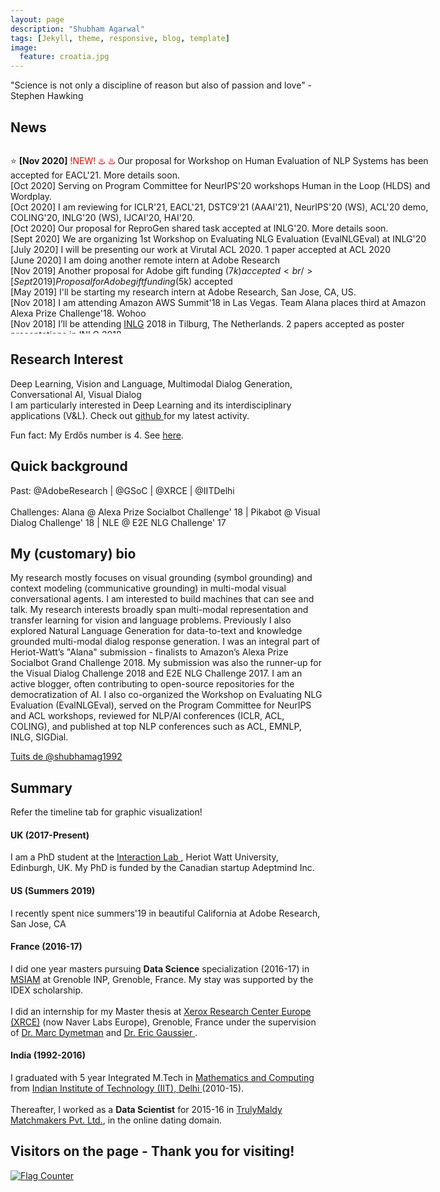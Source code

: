 ```yaml
---
layout: page
description: "Shubham Agarwal"
tags: [Jekyll, theme, responsive, blog, template]
image:
  feature: croatia.jpg
---
```


"Science is not only a discipline of reason but also of passion and love" - Stephen Hawking


<h2> News </h2>

<script>
	(function($){
		$(window).on("load",function(){
		    $("body").mCustomScrollbar({
		        theme:"inset-dark",
		        mouseWheel:{enable:true}
		    });
		});
	})(jQuery);
</script>
 
 <div class="mCustomScrollbar" data-mcs-theme="inset-dark" style="height:300px;width:700px;font:25px/30px;font-face: Inherit; overflow:auto;">

⭐️ <span style="font-weight: bold;">[Nov 2020]</span>  <span style="color:red;"> !NEW! ♨️ ♨️</span> Our proposal for Workshop on Human Evaluation of NLP Systems has been accepted for EACL'21. More details soon. 
<br />
[Oct 2020] Serving on Program Committee for NeurIPS'20 workshops Human in the Loop (HLDS) and Wordplay. 
<br />
[Oct 2020] I am reviewing for ICLR'21, EACL'21, DSTC9'21 (AAAI'21), NeurIPS'20 (WS), ACL'20 demo, COLING'20, INLG'20 (WS), IJCAI'20, HAI'20.
<br />
[Oct 2020] Our proposal for ReproGen shared task accepted at INLG'20. More details soon.
<br />
[Sept 2020] We are organizing 1st Workshop on Evaluating NLG Evaluation (EvalNLGEval) at INLG'20
<br />
[July 2020] I will be presenting our work at Virutal ACL 2020. 1 paper accepted at ACL 2020
<br />
[June 2020] I am doing another remote intern at Adobe Research
<br />
[Nov 2019] Another proposal for Adobe gift funding ($7k) accepted
<br />
[Sept 2019] Proposal for Adobe gift funding ($5k) accepted
<br />
[May 2019] I'll be starting my research intern at Adobe Research, San Jose, CA, US.
<br />
[Nov 2018] I am attending Amazon AWS Summit'18 in Las Vegas. Team Alana places third at Amazon Alexa Prize Challenge'18. Wohoo
<br />
[Nov 2018] I’ll be attending [INLG](https://inlg2018.uvt.nl/) 2018 in Tilburg, The Netherlands. 2 papers accepted as poster presentations in INLG 2018.
<br />
[Oct 2018] I’ll be attending EMNLP 2018 to present my work at [SCAI-EMNLP'18]((https://scai.info/2018/))
<br />
[Sept 2018] I’ll be attending ECCV 2018. Team Pikabot among top-3 teams at Visual Dialog Challenge in SiVL, ECCV 2018 .
</div>

<h2> Research Interest </h2>

Deep Learning, Vision and Language, Multimodal Dialog Generation, Conversational AI, Visual Dialog
<br />
I am particularly interested in Deep Learning and its interdisciplinary applications (V&L). Check out <a href="https://github.com/shubhamagarwal92">github </a> for my latest activity. 

Fun fact: My Erdős number is 4. See  <a href="https://www.csauthors.net/distance/shubham-agarwal-0001/paul-erdos"> here</a>. 

<h2> Quick background </h2>
Past: @AdobeResearch | @GSoC | @XRCE | @IITDelhi
<br />
<br />
Challenges: Alana @ Alexa Prize Socialbot Challenge' 18 | Pikabot @ Visual Dialog Challenge' 18 | NLE @ E2E NLG Challenge' 17

<h2> My (customary) bio </h2>
  
My research mostly focuses on visual grounding (symbol grounding) and context modeling (communicative grounding) in multi-modal visual conversational agents. I am interested to build machines that can see and talk. My research interests broadly span multi-modal representation and transfer learning for vision and language problems. Previously I also explored Natural Language Generation for data-to-text and knowledge grounded multi-modal dialog response generation. I was an integral part of Heriot-Watt’s "Alana" submission - finalists to Amazon’s Alexa Prize Socialbot Grand Challenge 2018. My submission was also the runner-up for the Visual Dialog Challenge 2018 and E2E NLG Challenge 2017. I am an active blogger, often contributing to open-source repositories for the democratization of AI. I also co-organized the Workshop on Evaluating NLG Evaluation (EvalNLGEval), served on the Program Committee for NeurIPS and ACL workshops, reviewed for NLP/AI conferences (ICLR, ACL, COLING), and published at top NLP conferences such as ACL, EMNLP, INLG, SIGDial. 


<a class="twitter-timeline" href="https://twitter.com/shubhamag1992" data-widget-id="338001751854686210">Tuits de @shubhamag1992</a>
<script>!function(d,s,id){var js,fjs=d.getElementsByTagName(s)[0],p=/^http:/.test(d.location)?'http':'https';if(!d.getElementById(id)){js=d.createElement(s);js.id=id;js.src=p+"://platform.twitter.com/widgets.js";fjs.parentNode.insertBefore(js,fjs);}}(document,"script","twitter-wjs");</script>


<h2> Summary </h2>

Refer the timeline tab for graphic visualization! 

#### UK (2017-Present)
I am a PhD student at the <a href="https://sites.google.com/site/hwinteractionlab/">Interaction Lab </a>, Heriot Watt University, Edinburgh, UK. My PhD is funded by the Canadian startup Adeptmind Inc.  

#### US (Summers 2019)
I recently spent nice summers'19 in beautiful California at Adobe Research, San Jose, CA

#### France (2016-17)
I did one year masters pursuing <strong>Data Science</strong> specialization (2016-17) in <a href="http://msiam.imag.fr">MSIAM</a> at Grenoble INP, Grenoble, France. My stay was supported by the IDEX scholarship. 
<br />
<br />
I did an internship for my Master thesis at <a href="http://www.xrce.xerox.com/">Xerox Research Center Europe (XRCE)</a> (now Naver Labs Europe), Grenoble, France under the supervision of <a href="http://www.xrce.xerox.com/About-XRCE/People/Marc-Dymetman"> Dr. Marc Dymetman</a> and <a href="http://ama.liglab.fr/~gaussier/"> Dr. Eric Gaussier </a>. 

#### India (1992-2016)
I graduated with 5 year Integrated M.Tech in <a href="http://maths.iitd.ac.in/">Mathematics and Computing </a> from <a href="http://www.iitd.ac.in/">Indian Institute of Technology (IIT), Delhi </a> (2010-15). 
<br />
<br />
Thereafter, I worked as a <strong>Data Scientist</strong> for 2015-16 in <a href="http://trulymadly.com/">TrulyMaldy Matchmakers Pvt. Ltd.</a>, in the online dating domain.


<h2> Visitors on the page - Thank you for visiting! </h2>

<a href="https://info.flagcounter.com/jc9J"><img src="https://s11.flagcounter.com/map/jc9J/size_l/txt_000000/border_CCCCCC/pageviews_1/viewers_0/flags_0/" alt="Flag Counter" border="0"></a>
